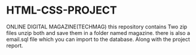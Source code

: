 # HTML-CSS-PROJECT
ONLINE DIGITAL MAGAZINE(TECHMAG)
this repository contains Two zip files unzip both and save them in a folder named magazine.
there is also a email.sql file which you can import to the database.
Along with the project report.
